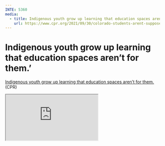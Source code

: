 ```yaml
---
INTE: 5360
media:
  - title: Indigenous youth grow up learning that education spaces aren’t for them.
    url: https://www.cpr.org/2021/09/30/colorado-students-arent-supposed-to-graduate-without-learning-about-indigenous-history-and-culture-are-they/
---
```


# Indigenous youth grow up learning that education spaces aren’t for them.’

[Indigenous youth grow up learning that education spaces aren’t for them.](https://www.cpr.org/2021/09/30/colorado-students-arent-supposed-to-graduate-without-learning-about-indigenous-history-and-culture-are-they/) (CPR)

<div class="aspect-ratio aspect-ratio--16-9">
  <iframe class="aspect-ratio--content" src="https://www.cpr.org/2021/09/30/colorado-students-arent-supposed-to-graduate-without-learning-about-indigenous-history-and-culture-are-they/"></iframe>
</div>
